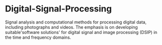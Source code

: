 # Digital-Signal-Processing
Signal analysis and computational methods for processing digital data, including photographs and videos. 
The emphasis is on developing suitable'software solutions' for digital signal and image processing (DSIP) in the time and frequency domains.


